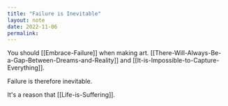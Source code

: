 ```yaml
---
title: "Failure is Inevitable"
layout: note
date: 2022-11-06
permalink:
---
```


You should [[Embrace-Failure]] when making art. [[There-Will-Always-Be-a-Gap-Between-Dreams-and-Reality]] and [[It-is-Impossible-to-Capture-Everything]].  

Failure is therefore inevitable. 

It's a reason that [[Life-is-Suffering]].